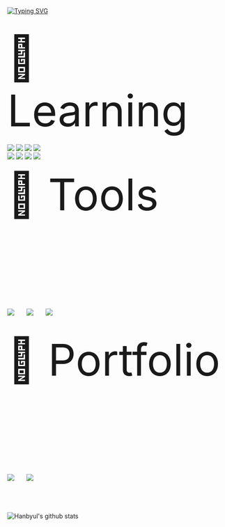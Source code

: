 
<br><br>
<a href="https://git.io/typing-svg"><img src="https://readme-typing-svg.demolab.com?font=Pacifico&size=26&pause=1000&width=435&lines=Hello%2C+It's+Hanbyul!;Welcome+to+my+ground!" alt="Typing SVG" /></a>

<!--
**han6yu1/han6yu1** is a ✨ _special_ ✨ repository because its `README.md` (this file) appears on your GitHub profile.

Here are some ideas to get you started:

- 🔭 I’m currently working on ...
- 🌱 I’m currently learning ...
- 👯 I’m looking to collaborate on ...
- 🤔 I’m looking for help with ...
- 💬 Ask me about ...
- 📫 How to reach me: ...
- 😄 Pronouns: ...
- ⚡ Fun fact: ...
-->
#
<div style="font-size:100px">📘 Learning</div>
<br>
<div>
	<img src="https://img.shields.io/badge/Java-007396?style=flat&logo=Java&logoColor=white" />
	<img src="https://img.shields.io/badge/HTML5-E34F26?style=flat&logo=HTML5&logoColor=white" />
	<img src="https://img.shields.io/badge/CSS3-1572B6?style=flat&logo=CSS3&logoColor=white" />
  <img src="https://img.shields.io/badge/JavaScript-F7DF1E?style=flat&logo=JavaScript&logoColor=black" />
  <br>
  <img src="https://img.shields.io/badge/MySQL-4479A1?style=flat&logo=MySQL&logoColor=white" />
  <img src="https://img.shields.io/badge/C-A8B9CC?style=flat&logo=C&logoColor=white" />
  <img src="https://img.shields.io/badge/C++-00599C?style=flat&logo=C++&logoColor=white" />
  <img src="https://img.shields.io/badge/Kotlin-7F52FF?style=flat&logo=Kotlin&logoColor=white" />
</div>
<br>
<div style="font-size:100px">
  📘 Tools
  <br><br>
  <img src="https://img.shields.io/badge/Eclipse IDE-2C2255?style=flat&logo=Eclipse IDE&logoColor=white" />
  <img src="https://img.shields.io/badge/Visual Studio-5C2D91?style=flat&logo=Visual Studio&logoColor=white" />
  <img src="https://img.shields.io/badge/Visual Studio Code-007ACC?style=flat&logo=Visual Studio Code&logoColor=white" />
</div>
<br>
<div style="font-size:100px">
  📘 Portfolio
  <br><br>
  
  <img src="https://img.shields.io/badge/GitHub-181717?style=flat&logo=GitHub&logoColor=white" />
<a href = "https://velog.io/@only_byul">
  <img src="https://img.shields.io/badge/Velog-20C997?style=flat&logo=Velog&logoColor=white" />
  <!-- 깃허브 지우고 노션 쓰기--></a>
</div>

<br><br>
![Hanbyul's github stats](https://github-readme-stats.vercel.app/api?username=han6yu1&show_icons=true&theme=city_lights)


